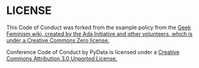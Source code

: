 # LICENSE

This Code of Conduct was forked from the example policy from the [Geek Feminism wiki, created by the Ada Initiative and other volunteers. which is under a Creative Commons Zero license.](http://geekfeminism.wikia.com/wiki/Conference_anti-harassment/Policy)

Conference Code of Conduct by PyData is licensed under a [Creative Commons Attribution 3.0 Unported License.](https://creativecommons.org/licenses/by/3.0/)